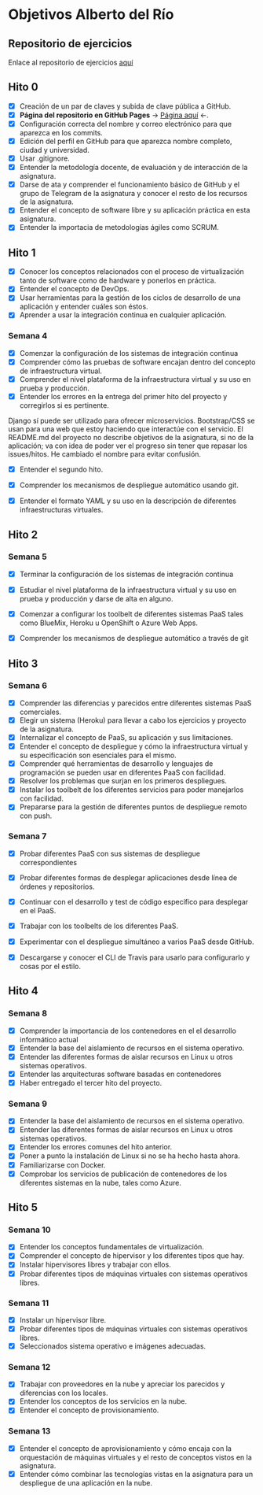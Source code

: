 # Objetivos Alberto del Río

## Repositorio de ejercicios
Enlace al repositorio de ejercicios [aquí](https://github.com/berbus/ejerciciosIV/)

## Hito 0
- [X] Creación de un par de claves y subida de clave pública a GitHub.
- [X] **Página del repositorio en GitHub Pages** \-> [Página aquí](https://berbus.github.io/proyectoIV/) <\-.
- [X] Configuración correcta del nombre y correo electrónico para que aparezca en los commits.
- [X] Edición del perfil en GitHub para que aparezca nombre completo, ciudad y universidad.
- [X] Usar .gitignore.
- [X] Entender la metodología docente, de evaluación y de interacción de la asignatura.
- [X] Darse de ata y comprender el funcionamiento básico de GitHub y el grupo de Telegram de la asignatura y conocer el resto de los recursos de la asignatura.
- [X] Entender el concepto de software libre y su aplicación práctica en esta asignatura.
- [X] Entender la importacia de metodologías ágiles como SCRUM.

## Hito 1
- [X] Conocer los conceptos relacionados con el proceso de virtualización tanto de software como de hardware y ponerlos en práctica.
- [X] Entender el concepto de DevOps.
- [X] Usar herramientas para la gestión de los ciclos de desarrollo de una aplicación y entender cuáles son éstos.
- [X] Aprender a usar la integración continua en cualquier aplicación.

### Semana 4
- [X] Comenzar la configuración de los sistemas de integración continua
- [X] Comprender cómo las pruebas de software encajan dentro del concepto de infraestructura virtual.
- [X] Comprender el nivel plataforma de la infraestructura virtual y su uso en prueba y producción.
- [X] Entender los errores en la entrega del primer hito del proyecto y corregirlos si es pertinente.

Django sí puede ser utilizado para ofrecer microservicios.
Bootstrap/CSS se usan para una web que estoy haciendo que interactúe con el servicio.
El README.md del proyecto no describe objetivos de la asignatura, si no de la aplicación; va con idea de poder ver el progreso sin tener que repasar los issues/hitos. He cambiado el nombre para evitar confusión.

- [X] Entender el segundo hito.
- [X] Comprender los mecanismos de despliegue automático usando git.
- [X] Entender el formato YAML y su uso en la descripción de diferentes infraestructuras virtuales.


## Hito 2
### Semana 5

- [X] Terminar la configuración de los sistemas de integración continua
- [X] Estudiar el nivel plataforma de la infraestructura virtual y su uso en prueba y producción y darse de alta en alguno.
- [X] Comenzar a configurar los toolbelt de diferentes sistemas PaaS tales como BlueMix, Heroku u OpenShift o Azure Web Apps.
- [X] Comprender los mecanismos de despliegue automático a través de git


## Hito 3
### Semana 6
- [X] Comprender las diferencias y parecidos entre diferentes sistemas PaaS comerciales.
- [X] Elegir un sistema (Heroku) para llevar a cabo los ejercicios y proyecto de la asignatura.
- [X] Internalizar el concepto de PaaS, su aplicación y sus limitaciones.
- [X] Entender el concepto de despliegue y cómo la infraestructura virtual y su especificación son esenciales para el mismo.
- [X] Comprender qué herramientas de desarrollo y lenguajes de programación se pueden usar en diferentes PaaS con facilidad.
- [X] Resolver los problemas que surjan en los primeros despliegues.
- [X] Instalar los toolbelt de los diferentes servicios para poder manejarlos con facilidad.
- [X] Prepararse para la gestión de diferentes puntos de despliegue remoto con push.

### Semana 7
- [X] Probar diferentes PaaS con sus sistemas de despliegue correspondientes
- [X] Probar diferentes formas de desplegar aplicaciones desde línea de órdenes y repositorios.
- [X] Continuar con el desarrollo y test de código específico para desplegar en el PaaS.
- [X] Trabajar con los toolbelts de los diferentes PaaS.
- [X] Experimentar con el despliegue simultáneo a varios PaaS desde GitHub.
- [X] Descargarse y conocer el CLI de Travis para usarlo para configurarlo y cosas por el estilo.


## Hito 4
### Semana 8
- [X] Comprender la importancia de los contenedores en el el desarrollo informático actual
- [X] Entender la base del aislamiento de recursos en el sistema operativo.
- [X] Entender las diferentes formas de aislar recursos en Linux u otros sistemas operativos.
- [X] Entender las arquitecturas software basadas en contenedores
- [X] Haber entregado el tercer hito del proyecto.

### Semana 9
- [X] Entender la base del aislamiento de recursos en el sistema operativo.
- [X] Entender las diferentes formas de aislar recursos en Linux u otros sistemas operativos.
- [X] Entender los errores comunes del hito anterior.
- [X] Poner a punto la instalación de Linux si no se ha hecho hasta ahora.
- [X] Familiarizarse con Docker.
- [X] Comprobar los servicios de publicación de contenedores de los diferentes sistemas en la nube, tales como Azure.

## Hito 5
### Semana 10
- [X] Entender los conceptos fundamentales de virtualización.
- [X] Comprender el concepto de hipervisor y los diferentes tipos que hay.
- [X] Instalar hipervisores libres y trabajar con ellos.
- [X] Probar diferentes tipos de máquinas virtuales con sistemas operativos libres.

### Semana 11
- [X] Instalar un hipervisor libre.
- [X] Probar diferentes tipos de máquinas virtuales con sistemas operativos libres.
- [X] Seleccionados sistema operativo e imágenes adecuadas.

### Semana 12
- [X] Trabajar con proveedores en la nube y apreciar los parecidos y diferencias con los locales.
- [X] Entender los conceptos de los servicios en la nube.
- [X] Entender el concepto de provisionamiento.

### Semana 13
- [X] Entender el concepto de aprovisionamiento y cómo encaja con la orquestación de máquinas virtuales y el resto de conceptos vistos en la asignatura.
- [X] Entender cómo combinar las tecnologías vistas en la asignatura para un despliegue de una aplicación en la nube.
